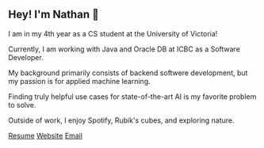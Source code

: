 ## Hey! I'm Nathan 👋

I am in my 4th year as a CS student at the University of Victoria!<br>

Currently, I am working with Java and Oracle DB at ICBC as a Software Developer.<br>

My background primarily consists of backend softwere development, but my passion is for applied machine learning.

Finding truly helpful use cases for state-of-the-art AI is my favorite problem to solve.<br>

Outside of work, I enjoy Spotify, Rubik's cubes, and exploring nature.<br>

[Resume](https://github.com/NathanPannell/NathanPannell/blob/main/Resume.pdf)
[Website](https://nathanpannell.com)
[Email](mailto:contact@nathanpannell.com)
